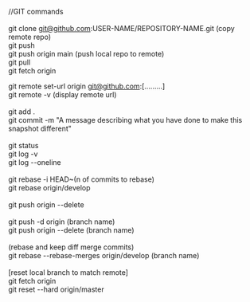 //GIT commands<br>
<br>
git clone git@github.com:USER-NAME/REPOSITORY-NAME.git (copy remote repo)<br>
git push<br>
git push origin main (push local repo to remote)<br>
git pull<br>
git fetch origin<br>

git remote set-url origin git@github.com:[.........]<br>
git remote -v (display remote url)<br>
<br>
git add .<br>
git commit -m "A message describing what you have done to make this snapshot different"<br>
<br>
git status<br>
git log -v<br>
git log --oneline<br>
<br>
git rebase -i HEAD~(n of commits to rebase)<br>
git rebase origin/develop<br>
<br>
git push origin --delete<br>
<br>
git push -d origin (branch name)<br>
git push origin --delete (branch name)<br>
<br>
(rebase and keep diff merge commits) <br>
git rebase --rebase-merges origin/develop (branch name)<br>
<br>
[reset local branch to match remote]<br>
git fetch origin<br>
git reset --hard origin/master<br>

